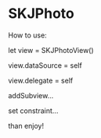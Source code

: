 # SKJPhoto

How to use:


let view = SKJPhotoView()

view.dataSource = self

view.delegate = self


addSubview...

set constraint...


than enjoy!
